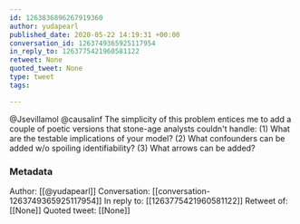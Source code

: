 ```yaml
---
id: 1263836896267919360
author: yudapearl
published_date: 2020-05-22 14:19:31 +00:00
conversation_id: 1263749365925117954
in_reply_to: 1263775421960581122
retweet: None
quoted_tweet: None
type: tweet
tags:

---
```


@Jsevillamol @causalinf The simplicity of this problem entices me to add a couple of poetic versions that stone-age analysts couldn't handle:
(1) What are the testable implications of your model? 
(2) What confounders can be added w/o spoiling identifiability? (3) What arrows can be added?

### Metadata

Author: [[@yudapearl]]
Conversation: [[conversation-1263749365925117954]]
In reply to: [[1263775421960581122]]
Retweet of: [[None]]
Quoted tweet: [[None]]
